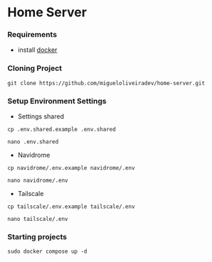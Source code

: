 # Home Server

### Requirements 
- install [docker](https://docs.docker.com/engine/install/)

### Cloning Project
```
git clone https://github.com/migueloliveiradev/home-server.git
```

### Setup Environment Settings 

- Settings shared
```
cp .env.shared.example .env.shared
```
```
nano .env.shared
```

- Navidrome
```
cp navidrome/.env.example navidrome/.env
```
```
nano navidrome/.env
```
- Tailscale
```
cp tailscale/.env.example tailscale/.env
```
```
nano tailscale/.env
```

### Starting projects
```
sudo docker compose up -d 
```
